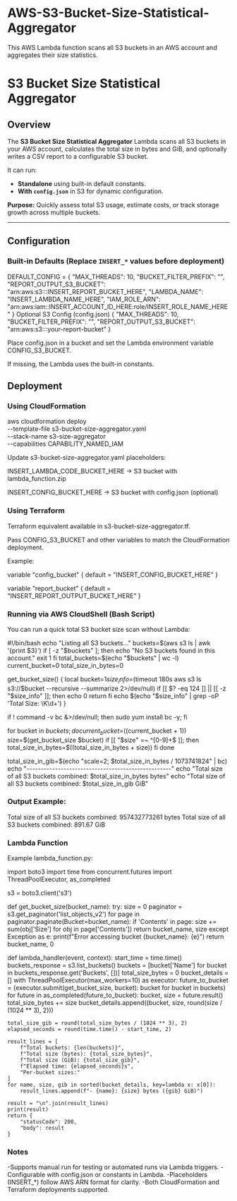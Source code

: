 # AWS-S3-Bucket-Size-Statistical-Aggregator
This AWS Lambda function scans all S3 buckets in an AWS account and aggregates their size statistics.

# S3 Bucket Size Statistical Aggregator

## Overview

The **S3 Bucket Size Statistical Aggregator** Lambda scans all S3 buckets in your AWS account, calculates the total size in bytes and GiB, and optionally writes a CSV report to a configurable S3 bucket.  

It can run:

- **Standalone** using built-in default constants.  
- **With `config.json`** in S3 for dynamic configuration.  

**Purpose:** Quickly assess total S3 usage, estimate costs, or track storage growth across multiple buckets.  

--------------------------------------------------------------------------------------------------------------------------

## Configuration

### Built-in Defaults (Replace `INSERT_*` values before deployment)

DEFAULT_CONFIG = {
    "MAX_THREADS": 10,
    "BUCKET_FILTER_PREFIX": "",
    "REPORT_OUTPUT_S3_BUCKET": "arn:aws:s3:::INSERT_REPORT_BUCKET_HERE",
    "LAMBDA_NAME": "INSERT_LAMBDA_NAME_HERE",
    "IAM_ROLE_ARN": "arn:aws:iam::INSERT_ACCOUNT_ID_HERE:role/INSERT_ROLE_NAME_HERE"
}
Optional S3 Config (config.json)
{
    "MAX_THREADS": 10,
    "BUCKET_FILTER_PREFIX": "",
    "REPORT_OUTPUT_S3_BUCKET": "arn:aws:s3:::your-report-bucket"
}


Place config.json in a bucket and set the Lambda environment variable CONFIG_S3_BUCKET.

If missing, the Lambda uses the built-in constants.

## Deployment

### Using CloudFormation
aws cloudformation deploy \
  --template-file s3-bucket-size-aggregator.yaml \
  --stack-name s3-size-aggregator \
  --capabilities CAPABILITY_NAMED_IAM


Update s3-bucket-size-aggregator.yaml placeholders:

INSERT_LAMBDA_CODE_BUCKET_HERE → S3 bucket with lambda_function.zip

INSERT_CONFIG_BUCKET_HERE → S3 bucket with config.json (optional)

### Using Terraform

Terraform equivalent available in s3-bucket-size-aggregator.tf.

Pass CONFIG_S3_BUCKET and other variables to match the CloudFormation deployment.

Example:

variable "config_bucket" {
  default = "INSERT_CONFIG_BUCKET_HERE"
}

variable "report_bucket" {
  default = "INSERT_REPORT_OUTPUT_BUCKET_HERE"
}

### Running via AWS CloudShell (Bash Script)

You can run a quick total S3 bucket size scan without Lambda:

#!/bin/bash
echo "Listing all S3 buckets..."
buckets=$(aws s3 ls | awk '{print $3}')
if [ -z "$buckets" ]; then
    echo "No S3 buckets found in this account."
    exit 1
fi
total_buckets=$(echo "$buckets" | wc -l)
current_bucket=0
total_size_in_bytes=0

get_bucket_size() {
    local bucket=$1
    size_info=$(timeout 180s aws s3 ls s3://$bucket --recursive --summarize 2>/dev/null)
    if [[ $? -eq 124 ]] || [[ -z "$size_info" ]]; then
        echo 0
        return
    fi
    echo $(echo "$size_info" | grep -oP 'Total Size: \K\d+')
}

if ! command -v bc &>/dev/null; then sudo yum install bc -y; fi

for bucket in $buckets; do
    current_bucket=$((current_bucket + 1))
    size=$(get_bucket_size $bucket)
    if [[ "$size" =~ ^[0-9]+$ ]]; then
        total_size_in_bytes=$((total_size_in_bytes + size))
    fi
done

total_size_in_gib=$(echo "scale=2; $total_size_in_bytes / 1073741824" | bc)
echo "---------------------------------------------------"
echo "Total size of all S3 buckets combined: $total_size_in_bytes bytes"
echo "Total size of all S3 buckets combined: $total_size_in_gib GiB"


### Output Example:

Total size of all S3 buckets combined: 957432773261 bytes
Total size of all S3 buckets combined: 891.67 GiB

### Lambda Function

Example lambda_function.py:

import boto3
import time
from concurrent.futures import ThreadPoolExecutor, as_completed

s3 = boto3.client('s3')

def get_bucket_size(bucket_name):
    try:
        size = 0
        paginator = s3.get_paginator('list_objects_v2')
        for page in paginator.paginate(Bucket=bucket_name):
            if 'Contents' in page:
                size += sum(obj['Size'] for obj in page['Contents'])
        return bucket_name, size
    except Exception as e:
        print(f"Error accessing bucket {bucket_name}: {e}")
        return bucket_name, 0

def lambda_handler(event, context):
    start_time = time.time()
    buckets_response = s3.list_buckets()
    buckets = [bucket['Name'] for bucket in buckets_response.get('Buckets', [])]
    total_size_bytes = 0
    bucket_details = []
    with ThreadPoolExecutor(max_workers=10) as executor:
        future_to_bucket = {executor.submit(get_bucket_size, bucket): bucket for bucket in buckets}
        for future in as_completed(future_to_bucket):
            bucket, size = future.result()
            total_size_bytes += size
            bucket_details.append((bucket, size, round(size / (1024 ** 3), 2)))

    total_size_gib = round(total_size_bytes / (1024 ** 3), 2)
    elapsed_seconds = round(time.time() - start_time, 2)

    result_lines = [
        f"Total buckets: {len(buckets)}",
        f"Total size (bytes): {total_size_bytes}",
        f"Total size (GiB): {total_size_gib}",
        f"Elapsed time: {elapsed_seconds}s",
        "Per-bucket sizes:"
    ]
    for name, size, gib in sorted(bucket_details, key=lambda x: x[0]):
        result_lines.append(f"- {name}: {size} bytes ({gib} GiB)")

    result = "\n".join(result_lines)
    print(result)
    return {
        "statusCode": 200,
        "body": result
    }

### Notes

-Supports manual run for testing or automated runs via Lambda triggers.
-Configurable with config.json or constants in Lambda.
-Placeholders (INSERT_*) follow AWS ARN format for clarity.
-Both CloudFormation and Terraform deployments supported.

